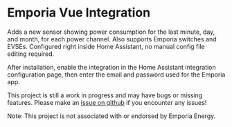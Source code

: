 # Emporia Vue Integration

Adds a new sensor showing power consumption for the last minute, day, and month, for each power channel. Also supports Emporia switches and EVSEs. Configured right inside Home Assistant, no manual config file editing required.

After installation, enable the integration in the Home Assistant integration configuration page, then enter the email and password used for the Emporia app.

This project is still a work in progress and may have bugs or missing features. Please make an [issue on github](https://github.com/magico13/ha-emporia-vue/issues) if you encounter any issues!

Note: This project is not associated with or endorsed by Emporia Energy.
